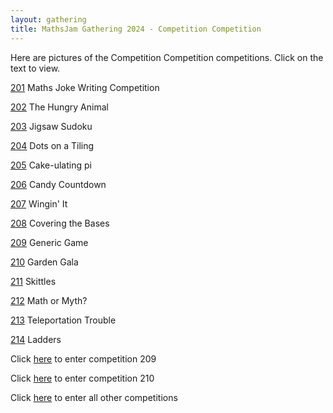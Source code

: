 ```yaml
---
layout: gathering
title: MathsJam Gathering 2024 - Competition Competition
---
```


Here are pictures of the Competition Competition competitions. Click on the text to view.

[201]({{site.url}}/gathering/uk/archive/2024/assets/compcomp/201.jpg) Maths Joke Writing Competition

[202]({{site.url}}/gathering/uk/archive/2024/assets/compcomp/202.jpg) The Hungry Animal

[203]({{site.url}}/gathering/uk/archive/2024/assets/compcomp/203.jpg) Jigsaw Sudoku

[204]({{site.url}}/gathering/uk/archive/2024/assets/compcomp/204.jpg) Dots on a Tiling

[205]({{site.url}}/gathering/uk/archive/2024/assets/compcomp/205.jpg) Cake-ulating pi

[206]({{site.url}}/gathering/uk/archive/2024/assets/compcomp/206.jpg) Candy Countdown

[207]({{site.url}}/gathering/uk/archive/2024/assets/compcomp/207.jpg) Wingin' It

[208]({{site.url}}/gathering/uk/archive/2024/assets/compcomp/208.jpg) Covering the Bases

[209]({{site.url}}/gathering/uk/archive/2024/assets/compcomp/209.jpg) Generic Game

[210]({{site.url}}/gathering/uk/archive/2024/assets/compcomp/210.jpg) Garden Gala

[211]({{site.url}}/gathering/uk/archive/2024/assets/compcomp/211.jpg) Skittles

[212]({{site.url}}/gathering/uk/archive/2024/assets/compcomp/212.jpg) Math or Myth?

[213]({{site.url}}/gathering/uk/archive/2024/assets/compcomp/213.jpg) Teleportation Trouble

[214]({{site.url}}/gathering/uk/archive/2024/assets/compcomp/214.jpg) Ladders

Click [here](https://forms.gle/gdSbUMeniptz5ajo9) to enter competition 209

Click [here](https://forms.gle/zL1kTDCEhotEHek68) to enter competition 210

Click [here](https://forms.gle/oQtjWPjEDxD9Fh5C6) to enter all other competitions
